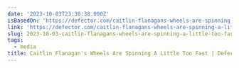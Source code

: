 ```yaml
---
date: '2023-10-03T23:30:38.000Z'
isBasedOn: 'https://defector.com/caitlin-flanagans-wheels-are-spinning-a-little-too-fast'
link: 'https://defector.com/caitlin-flanagans-wheels-are-spinning-a-little-too-fast'
slug: 2023-10-03-caitlin-flanagans-wheels-are-spinning-a-little-too-fast-or-defector
tags:
  - media
title: Caitlin Flanagan's Wheels Are Spinning A Little Too Fast | Defector
---
```


